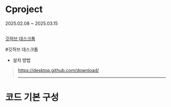 # Cproject
 2025.02.08 ~ 2025.03.15

##
 [깃허브 데스크톱](#깃허브-데스크톱)

 #깃허브 데스크톱
 
 + 설치 방법
>https://desktop.github.com/download/
>
><hr/>

# 코드 기본 구성


